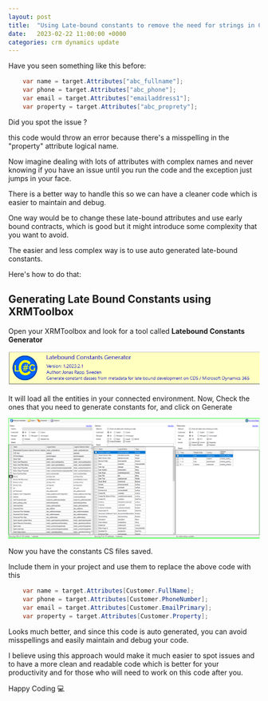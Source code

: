 ```yaml
---
layout: post
title:  "Using Late-bound constants to remove the need for strings in CRM Plugins and Workflows"
date:   2023-02-22 11:00:00 +0000
categories: crm dynamics update
---
```



Have you seen something like this before:
```csharp
    var name = target.Attributes["abc_fullname"];
    var phone = target.Attributes["abc_phone"];
    var email = target.Attributes["emailaddress1"];
    var property = target.Attributes["abc_proprety"];
```
Did you spot the issue ? 

this code would throw an error because there's a misspelling in the "property" attribute logical name.

Now imagine dealing with lots of attributes with complex names and never knowing if you have an issue until you run the code and the exception just jumps in your face.

There is a better way to handle this so we can have a cleaner code which is easier to maintain and debug.

One way would be to change these late-bound attributes and use early bound contracts, which is good but it might introduce some complexity that you want to avoid.

The easier and less complex way is to use auto generated late-bound constants.

Here's how to do that:
## Generating Late Bound Constants using XRMToolbox
Open your XRMToolbox and look for a tool called **Latebound Constants Generator**

![Late Bound Image 1](/assets/late-bound-image-1.PNG)

It will load all the entities in your connected environment.
Now, Check the ones that you need to generate constants for, and click on Generate

![Late Bound Image 2](/assets/late-bound-image-2.PNG)

Now you have the constants CS files saved.

Include them in your project and use them to replace the above code with this
```csharp
    var name = target.Attributes[Customer.FullName];
    var phone = target.Attributes[Customer.PhoneNumber];
    var email = target.Attributes[Customer.EmailPrimary];
    var property = target.Attributes[Customer.Property];
```
Looks much better, and since this code is auto generated, you can avoid misspellings and easily maintain and debug your code.

I believe using this approach would make it much easier to spot issues and to have a more clean and readable code which is better for your productivity and for those who will need to work on this code after you.

Happy Coding :computer:



